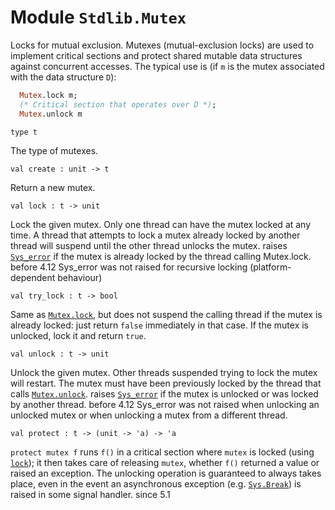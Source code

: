 # Module `Stdlib.Mutex`
Locks for mutual exclusion.
Mutexes (mutual-exclusion locks) are used to implement critical sections and protect shared mutable data structures against concurrent accesses. The typical use is (if `m` is the mutex associated with the data structure `D`):
```ocaml
  Mutex.lock m;
  (* Critical section that operates over D *);
  Mutex.unlock m
```
```
type t
```
The type of mutexes.
```
val create : unit -> t
```
Return a new mutex.
```
val lock : t -> unit
```
Lock the given mutex. Only one thread can have the mutex locked at any time. A thread that attempts to lock a mutex already locked by another thread will suspend until the other thread unlocks the mutex.
raises [`Sys_error`](./Stdlib.md#exception-Sys_error) if the mutex is already locked by the thread calling Mutex.lock.
before 4.12 Sys\_error was not raised for recursive locking (platform-dependent behaviour)
```
val try_lock : t -> bool
```
Same as [`Mutex.lock`](./#val-lock), but does not suspend the calling thread if the mutex is already locked: just return `false` immediately in that case. If the mutex is unlocked, lock it and return `true`.
```
val unlock : t -> unit
```
Unlock the given mutex. Other threads suspended trying to lock the mutex will restart. The mutex must have been previously locked by the thread that calls [`Mutex.unlock`](./#val-unlock).
raises [`Sys_error`](./Stdlib.md#exception-Sys_error) if the mutex is unlocked or was locked by another thread.
before 4.12 Sys\_error was not raised when unlocking an unlocked mutex or when unlocking a mutex from a different thread.
```
val protect : t -> (unit -> 'a) -> 'a
```
`protect mutex f` runs `f()` in a critical section where `mutex` is locked (using [`lock`](./#val-lock)); it then takes care of releasing `mutex`, whether `f()` returned a value or raised an exception.
The unlocking operation is guaranteed to always takes place, even in the event an asynchronous exception (e.g. [`Sys.Break`](./Stdlib-Sys.md#exception-Break)) is raised in some signal handler.
since 5.1